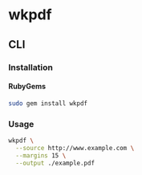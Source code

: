 # wkpdf

## CLI

### Installation

#### RubyGems

```sh
sudo gem install wkpdf
```

### Usage

```sh
wkpdf \
  --source http://www.example.com \
  --margins 15 \
  --output ./example.pdf
```
